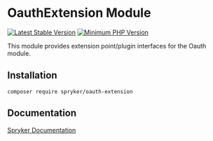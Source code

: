 # OauthExtension Module
[![Latest Stable Version](https://poser.pugx.org/spryker/oauth-extension/v/stable.svg)](https://packagist.org/packages/spryker/oauth-extension)
[![Minimum PHP Version](https://img.shields.io/badge/php-%3E%3D%207.4-8892BF.svg)](https://php.net/)

This module provides extension point/plugin interfaces for the Oauth module.

## Installation

```
composer require spryker/oauth-extension
```

## Documentation

[Spryker Documentation](https://academy.spryker.com/developing_with_spryker/module_guide/modules.html)
